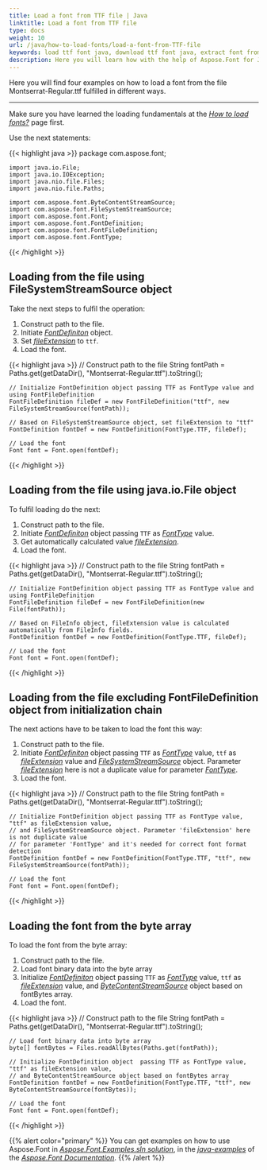 ```yaml
---
title: Load a font from TTF file | Java
linktitle: Load a font from TTF file
type: docs
weight: 10
url: /java/how-to-load-fonts/load-a-font-from-TTF-file
keywords: load ttf font java, download ttf font java, extract font from ttf file java.
description: Here you will learn how with the help of Aspose.Font for Java to load font from a TTF file on your hard drive disk even if this file is not a font inself.
---
```

Here you will find four examples on how to load a font from the file Montserrat-Regular.ttf fulfilled in different ways.
___

Make sure you have learned the loading fundamentals at the [*How to load fonts?*](https://docs.aspose.com/font/java/how-to-load-fonts/) page first.

Use the next statements:

{{< highlight java >}}
    package com.aspose.font;

    import java.io.File;
    import java.io.IOException;
    import java.nio.file.Files;
    import java.nio.file.Paths;

    import com.aspose.font.ByteContentStreamSource;
    import com.aspose.font.FileSystemStreamSource;
    import com.aspose.font.Font;
    import com.aspose.font.FontDefinition;
    import com.aspose.font.FontFileDefinition;
    import com.aspose.font.FontType;
{{< /highlight >}}

## Loading from the file using FileSystemStreamSource object ##

Take the next steps to fulfil the operation:
1. Construct path to the file.
2. Initiate [*FontDefiniton*](https://apireference.aspose.com/font/java/com.aspose.font/FontDefinition) object.
3. Set [*fileExtension*](https://apireference.aspose.com/font/java/com.aspose.font/FontFileDefinition#FontFileDefinition-java.lang.String-com.aspose.font.StreamSource-) to `ttf`.
4. Load the font.

{{< highlight java >}}
    // Construct path to the file
    String fontPath = Paths.get(getDataDir(), "Montserrat-Regular.ttf").toString();

    // Initialize FontDefinition object passing TTF as FontType value and using FontFileDefinition
    FontFileDefinition fileDef = new FontFileDefinition("ttf", new FileSystemStreamSource(fontPath));

    // Based on FileSystemStreamSource object, set fileExtension to "ttf"
    FontDefinition fontDef = new FontDefinition(FontType.TTF, fileDef);

    // Load the font
    Font font = Font.open(fontDef);
{{< /highlight >}}

## Loading from the file using java.io.File object ##

To fulfil loading do the next:
1. Construct path to the file.
2. Initiate [*FontDefiniton*](https://apireference.aspose.com/font/java/com.aspose.font/FontDefinition) object passing `TTF` as [*FontType*](https://apireference.aspose.com/font/java/com.aspose.font/FontType) value.
3. Get automatically calculated value [*fileExtension*](https://apireference.aspose.com/font/java/com.aspose.font/FontFileDefinition#FontFileDefinition-java.lang.String-com.aspose.font.StreamSource-).
4. Load the font.

{{< highlight java >}}
    // Construct path to the file
    String fontPath = Paths.get(getDataDir(), "Montserrat-Regular.ttf").toString();

    // Initialize FontDefinition object passing TTF as FontType value and using FontFileDefinition
    FontFileDefinition fileDef = new FontFileDefinition(new File(fontPath));

    // Based on FileInfo object, fileExtension value is calculated automatically from FileInfo fields.
    FontDefinition fontDef = new FontDefinition(FontType.TTF, fileDef);

    // Load the font 
    Font font = Font.open(fontDef);
{{< /highlight >}}

## Loading from the file excluding FontFileDefinition object from initialization chain ##

The next actions have to be taken to load the font this way:
1. Construct path to the file.
2. Initiate [*FontDefiniton*](https://apireference.aspose.com/font/java/com.aspose.font/FontDefinition) object passing `TTF` as [*FontType*](https://apireference.aspose.com/font/java/com.aspose.font/FontType) value, `ttf` as [*fileExtension*](https://apireference.aspose.com/font/java/com.aspose.font/FontFileDefinition#FontFileDefinition-java.lang.String-com.aspose.font.StreamSource-) value and [*FileSystemStreamSource*](https://apireference.aspose.com/font/java/com.aspose.font/FileSystemStreamSource) object. Parameter [*fileExtension*](https://apireference.aspose.com/font/java/com.aspose.font/FontFileDefinition#FontFileDefinition-java.lang.String-com.aspose.font.StreamSource-) here is not a duplicate value for parameter [*FontType*](https://apireference.aspose.com/font/java/com.aspose.font/FontType).
3. Load the font.

{{< highlight java >}}
    // Construct path to the file
    String fontPath = Paths.get(getDataDir(), "Montserrat-Regular.ttf").toString();

    // Initialize FontDefinition object passing TTF as FontType value, "ttf" as fileExtension value, 
    // and FileSystemStreamSource object. Parameter 'fileExtension' here is not duplicate value 
    // for parameter 'FontType' and it's needed for correct font format detection
    FontDefinition fontDef = new FontDefinition(FontType.TTF, "ttf", new FileSystemStreamSource(fontPath));

    // Load the font
    Font font = Font.open(fontDef);   
{{< /highlight >}}

## Loading the font from the byte array ##

To load the font from the byte array:
1. Construct path to the file.
2. Load font binary data into the byte array
3. Initialize [*FontDefiniton*](https://apireference.aspose.com/font/java/com.aspose.font/FontDefinition) object  passing `TTF` as [*FontType*](https://apireference.aspose.com/font/java/com.aspose.font/FontType) value, `ttf` as [*fileExtension*](https://apireference.aspose.com/font/java/com.aspose.font/FontFileDefinition#FontFileDefinition-java.lang.String-com.aspose.font.StreamSource-) value, and [*ByteContentStreamSource*](https://apireference.aspose.com/font/java/com.aspose.font/ByteContentStreamSource) object based on fontBytes array.
4. Load the font.

{{< highlight java >}}
    // Construct path to the file
    String fontPath = Paths.get(getDataDir(), "Montserrat-Regular.ttf").toString();

    // Load font binary data into byte array
    byte[] fontBytes = Files.readAllBytes(Paths.get(fontPath));

    // Initialize FontDefinition object  passing TTF as FontType value, "ttf" as fileExtension value, 
    // and ByteContentStreamSource object based on fontBytes array
    FontDefinition fontDef = new FontDefinition(FontType.TTF, "ttf", new ByteContentStreamSource(fontBytes));

    // Load the font
    Font font = Font.open(fontDef);
{{< /highlight >}}

{{% alert color="primary" %}}
You can get examples on how to use Aspose.Font in [*Aspose.Font.Examples.sln solution*](https://github.com/aspose-font/Aspose.Font-Documentation/tree/master/java-examples/src/main/java/com/aspose/font/examples), in the [*java-examples*](https://github.com/aspose-font/Aspose.Font-Documentation/tree/master/java-examples) of the [*Aspose.Font Documentation*](https://github.com/aspose-font/Aspose.Font-Documentation).
{{% /alert %}}






